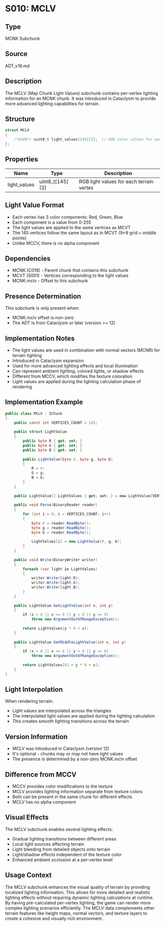 # S010: MCLV

## Type
MCNK Subchunk

## Source
ADT_v18.md

## Description
The MCLV (Map Chunk Light Values) subchunk contains per-vertex lighting information for an MCNK chunk. It was introduced in Cataclysm to provide more advanced lighting capabilities for terrain.

## Structure
```csharp
struct MCLV
{
    /*0x00*/ uint8_t light_values[145][3];  // RGB color values for each vertex
};
```

## Properties
| Name | Type | Description |
|------|------|-------------|
| light_values | uint8_t[145][3] | RGB light values for each terrain vertex |

## Light Value Format
- Each vertex has 3 color components: Red, Green, Blue
- Each component is a value from 0-255
- The light values are applied to the same vertices as MCVT
- The 145 vertices follow the same layout as in MCVT (9×9 grid + middle points)
- Unlike MCCV, there is no alpha component

## Dependencies
- MCNK (C018) - Parent chunk that contains this subchunk
- MCVT (S001) - Vertices corresponding to the light values
- MCNK.mclv - Offset to this subchunk

## Presence Determination
This subchunk is only present when:
- MCNK.mclv offset is non-zero
- The ADT is from Cataclysm or later (version >= 12)

## Implementation Notes
- The light values are used in combination with normal vectors (MCNR) for terrain lighting
- Introduced in Cataclysm expansion
- Used for more advanced lighting effects and local illumination
- Can represent ambient lighting, colored lights, or shadow effects
- Different from MCCV, which modifies the texture coloration
- Light values are applied during the lighting calculation phase of rendering

## Implementation Example
```csharp
public class MCLV : IChunk
{
    public const int VERTICES_COUNT = 145;
    
    public struct LightValue
    {
        public byte R { get; set; }
        public byte G { get; set; }
        public byte B { get; set; }
        
        public LightValue(byte r, byte g, byte b)
        {
            R = r;
            G = g;
            B = b;
        }
    }
    
    public LightValue[] LightValues { get; set; } = new LightValue[VERTICES_COUNT];
    
    public void Parse(BinaryReader reader)
    {
        for (int i = 0; i < VERTICES_COUNT; i++)
        {
            byte r = reader.ReadByte();
            byte g = reader.ReadByte();
            byte b = reader.ReadByte();
            
            LightValues[i] = new LightValue(r, g, b);
        }
    }
    
    public void Write(BinaryWriter writer)
    {
        foreach (var light in LightValues)
        {
            writer.Write(light.R);
            writer.Write(light.G);
            writer.Write(light.B);
        }
    }
    
    public LightValue GetLightValue(int x, int y)
    {
        if (x < 0 || x >= 9 || y < 0 || y >= 9)
            throw new ArgumentOutOfRangeException();
            
        return LightValues[y * 9 + x];
    }
    
    public LightValue GetMiddleLightValue(int x, int y)
    {
        if (x < 0 || x >= 8 || y < 0 || y >= 8)
            throw new ArgumentOutOfRangeException();
            
        return LightValues[81 + y * 8 + x];
    }
}
```

## Light Interpolation
When rendering terrain:
- Light values are interpolated across the triangles
- The interpolated light values are applied during the lighting calculation
- This creates smooth lighting transitions across the terrain

## Version Information
- MCLV was introduced in Cataclysm (version 12)
- It's optional - chunks may or may not have light values
- The presence is determined by a non-zero MCNK.mclv offset

## Difference from MCCV
- MCCV provides color modifications to the texture
- MCLV provides lighting information separate from texture colors
- Both can be present in the same chunk for different effects
- MCLV has no alpha component

## Visual Effects
The MCLV subchunk enables several lighting effects:
- Gradual lighting transitions between different areas
- Local light sources affecting terrain
- Light bleeding from detailed objects onto terrain
- Light/shadow effects independent of the texture color
- Enhanced ambient occlusion at a per-vertex level

## Usage Context
The MCLV subchunk enhances the visual quality of terrain by providing localized lighting information. This allows for more detailed and realistic lighting effects without requiring dynamic lighting calculations at runtime. By having pre-calculated per-vertex lighting, the game can render more complex lighting scenarios efficiently. The MCLV data complements other terrain features like height maps, normal vectors, and texture layers to create a cohesive and visually rich environment. 